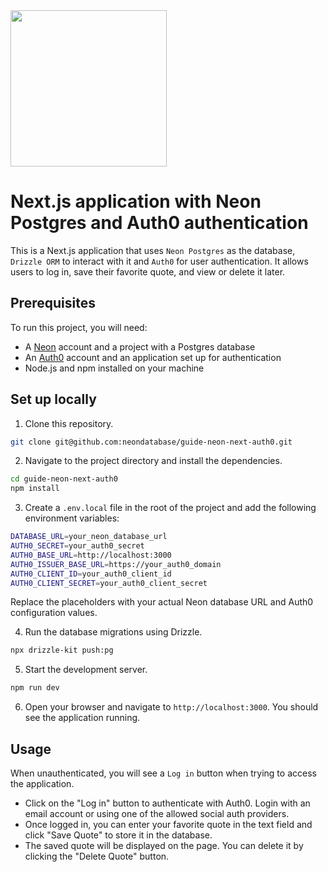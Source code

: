 <img width="250px" src="https://neon.tech/brand/neon-logo-dark-color.svg" />

# Next.js application with Neon Postgres and Auth0 authentication

This is a Next.js application that uses `Neon Postgres` as the database, `Drizzle ORM` to interact with it and `Auth0` for user authentication. It allows users to log in, save their favorite quote, and view or delete it later.

## Prerequisites

To run this project, you will need:

- A [Neon](https://neon.tech) account and a project with a Postgres database
- An [Auth0](https://auth0.com/) account and an application set up for authentication
- Node.js and npm installed on your machine

## Set up locally

1. Clone this repository.

```bash
git clone git@github.com:neondatabase/guide-neon-next-auth0.git
```

2. Navigate to the project directory and install the dependencies.

```bash
cd guide-neon-next-auth0
npm install
```

3. Create a `.env.local` file in the root of the project and add the following environment variables:

```bash
DATABASE_URL=your_neon_database_url
AUTH0_SECRET=your_auth0_secret
AUTH0_BASE_URL=http://localhost:3000
AUTH0_ISSUER_BASE_URL=https://your_auth0_domain
AUTH0_CLIENT_ID=your_auth0_client_id
AUTH0_CLIENT_SECRET=your_auth0_client_secret
```

Replace the placeholders with your actual Neon database URL and Auth0 configuration values.

4. Run the database migrations using Drizzle.

```bash
npx drizzle-kit push:pg
```

5. Start the development server.

```bash
npm run dev
```

6. Open your browser and navigate to `http://localhost:3000`. You should see the application running.

## Usage

When unauthenticated, you will see a `Log in` button when trying to access the application.  

- Click on the "Log in" button to authenticate with Auth0. Login with an email account or using one of the allowed social auth providers. 
- Once logged in, you can enter your favorite quote in the text field and click "Save Quote" to store it in the database.
- The saved quote will be displayed on the page. You can delete it by clicking the "Delete Quote" button. 
